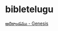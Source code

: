 # bibletelugu

[ఆదికాండము - Genesis](https://bibletelugu.vercel.app/api/getBiblebook/646e1917d5380267190dc90b)
